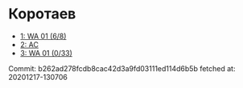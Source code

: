 # Коротаев
- [1: WA 01 (6/8)](1.md)
- [2: AC](2.md)
- [3: WA 01 (0/33)](3.md)

Commit: b262ad278fcdb8cac42d3a9fd03111ed114d6b5b
 fetched at: 20201217-130706
